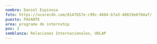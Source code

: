 ```yaml
---
nombre: Daniel Espinosa
foto: https://ucarecdn.com/8147b57e-c99c-4684-b7a3-40819e6f84af/
puesto: PASANTE
area: programa de internship
pos: 3
semblanza: Relaciones Internacionales, UDLAP
---
```

